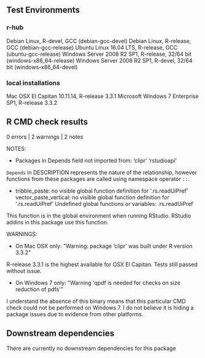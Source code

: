 ## Test Environments

### r-hub
Debian Linux, R-devel, GCC (debian-gcc-devel)
Debian Linux, R-release, GCC (debian-gcc-release)
Ubuntu Linux 16.04 LTS, R-release, GCC (ubuntu-gcc-release)
Windows Server 2008 R2 SP1, R-release, 32/64 bit (windows-x86_64-release)
Windows Server 2008 R2 SP1, R-devel, 32/64 bit (windows-x86_64-devel)

### local installations
Mac OSX El Capitan 10.11.14, R-release 3.3.1
Microsoft Windows 7 Enterprise SP1, R-release 3.3.2 

## R CMD check results

0 errors | 2 warnings | 2 notes

NOTES:

* Packages in Depends field not imported from:
     ‘clipr’ ‘rstudioapi’

`Depends` in DESCRIPTION represents the nature of the relationship, however functions from these packages are called using namespace operator `::`.

* tribble_paste: no visible global function definition for
     '.rs.readUiPref'
   vector_paste_vertical: no visible global function definition for
     '.rs.readUiPref'
   Undefined global functions or variables:
     .rs.readUiPref
     
This function is in the global environment when running RStudio. RStudio addins in this package use this function.
    
WARNINGS:

* On Mac OSX only: "Warning: package ‘clipr’ was built under R version 3.3.2"

R-release 3.3.1 is the highest available for OSX El Capitan. Tests still passed without issue.

* On Windows 7 only: "Warning 'qpdf is needed for checks on size reduction of pdfs'"

I understand the absence of this binary means that this particular CMD check could not be performed on Windows 7. I do not believe it is hiding a package issues due to evidence from other platforms.

## Downstream dependencies

There are currently no downstream dependencies for this package